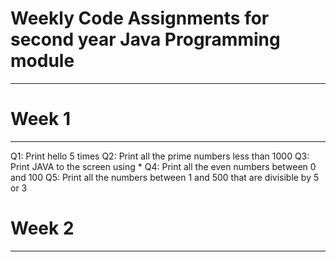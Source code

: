 # Weekly Code Assignments for second year Java Programming module

- - - 

# Week 1

- - -

Q1: Print hello 5 times
Q2: Print all the prime numbers less than 1000
Q3: Print JAVA to the screen using *
Q4: Print all the even numbers between 0 and 100
Q5: Print all the numbers between 1 and 500 that are divisible by 5 or 3



# Week 2

- - - 

